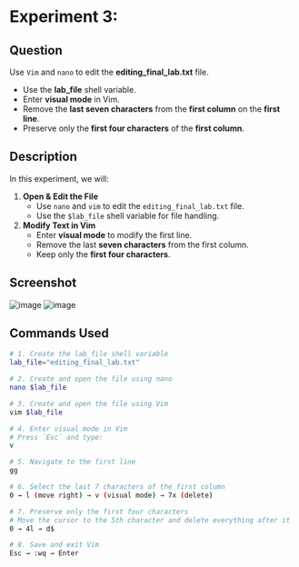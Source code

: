 # Experiment 3:  

## Question  
Use `Vim` and `nano` to edit the **editing_final_lab.txt** file.  
- Use the **lab_file** shell variable.  
- Enter **visual mode** in Vim.  
- Remove the **last seven characters** from the **first column** on the **first line**.  
- Preserve only the **first four characters** of the **first column**.  

## Description  

In this experiment, we will:  
1. **Open & Edit the File**  
   - Use `nano` and `vim` to edit the `editing_final_lab.txt` file.  
   - Use the `$lab_file` shell variable for file handling.  
2. **Modify Text in Vim**  
   - Enter **visual mode** to modify the first line.  
   - Remove the last **seven characters** from the first column.  
   - Keep only the **first four characters**.  

## Screenshot  

![image](https://github.com/user-attachments/assets/23ca06d3-34c3-4481-bc21-598de889e48f)
![image](https://github.com/user-attachments/assets/3914d8ba-3719-408a-b58a-c5c5d8470ad7)


## Commands Used  

```bash
# 1. Create the lab_file shell variable
lab_file="editing_final_lab.txt"

# 2. Create and open the file using nano
nano $lab_file

# 3. Create and open the file using Vim
vim $lab_file

# 4. Enter visual mode in Vim
# Press `Esc` and type:
v

# 5. Navigate to the first line
gg

# 6. Select the last 7 characters of the first column
0 → l (move right) → v (visual mode) → 7x (delete)

# 7. Preserve only the first four characters
# Move the cursor to the 5th character and delete everything after it
0 → 4l → d$

# 8. Save and exit Vim
Esc → :wq → Enter
